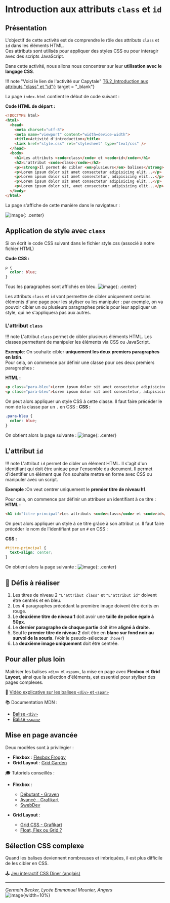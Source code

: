 # Introduction aux attributs `class` et `id`

## Présentation

L'objectif de cette activité est de comprendre le rôle des attributs `class` et `id` dans les éléments HTML.  
Ces attributs sont utilisés pour appliquer des styles CSS ou pour interagir avec des scripts JavaScript.

Dans cette activité, nous allons nous concentrer sur leur **utilisation avec le langage CSS**.

!!! note "Voici le lien de l'activité sur Capytale"
	[T6.2_Introduction aux attributs "class" et "id"](https://capytale2.ac-paris.fr/web/c/a552-6703543){: target = "_blank"}
	
La page `index.html` contient le début de code suivant :

**Code HTML de départ :**

```html
<!DOCTYPE html>
<html>
  <head>
    <meta charset="utf-8">
    <meta name="viewport" content="width=device-width">
    <title>Activité d'introduction</title>
    <link href="style.css" rel="stylesheet" type="text/css" />
  </head>
  <body>
    <h1>Les attributs <code>class</code> et <code>id</code></h1>
    <h2>L'attribut <code>class</code></h2>
    <p><strong>Il permet de cibler <em>plusieurs</em> balises</strong> pour leur appliquer un style.</p>
    <p>Lorem ipsum dolor sit amet consectetur adipisicing elit...</p>
    <p>Lorem ipsum dolor sit amet consectetur, adipisicing elit...</p>
    <p>Lorem ipsum dolor sit amet consectetur adipisicing elit...</p>
    <p>Lorem ipsum dolor sit, amet consectetur adipisicing elit...</p>
  </body>
</html>
```
La page s'affiche de cette manière dans le navigateur :  

![image](data/act_intro_page_web.png){: .center}

## Application de style avec `class`
Si on écrit le code CSS suivant dans le fichier style.css (associé à notre fichier HTML)

**Code CSS :**

```css
p {
  color: blue;
}
```

Tous les paragraphes sont affichés en bleu.
![image](data/act_intro_page_web_2.png){: .center}

Les attributs `class` et `id` vont permettre de cibler uniquement certains éléments d'une page pour les styliser ou les manipuler : par exemple, on va pouvoir cibler un ou plusieurs paragraphes précis pour leur appliquer un style, qui ne s'appliquera pas aux autres.  

### L'attribut `class`
!!! note
	L'attribut `class` permet de cibler plusieurs éléments HTML. Les classes permettent de manipuler les éléments via CSS ou JavaScript.

**Exemple**: On souhaite cibler **uniquement les deux premiers paragraphes en latin**.  
Pour cela, on commence par définir une classe pour ces deux premiers paragraphes :  

**HTML :**

```html
<p class="para-bleu">Lorem ipsum dolor sit amet consectetur adipisicing elit...</p>
<p class="para-bleu">Lorem ipsum dolor sit amet consectetur, adipisicing elit...</p>
```  

On peut alors appliquer un style CSS à cette classe. Il faut faire précéder le nom de la classe par un `.` en CSS :
**CSS :**

```css
.para-bleu {
  color: blue;
}
```
On obtient alors la page suivante :
![image](data/act_intro_page_web_3.png){: .center}

## L'attribut `id`

!!! note
	L'attribut `id` permet de cibler un élément HTML. Il s'agit d'un identifiant qui doit être unique pour l'ensemble du document. Il permet d'identifier un élément que l'on souhaite mettre en forme avec CSS ou manipuler avec un script.
	
**Exemple** :On veut centrer uniquement le **premier titre de niveau h1**.

Pour cela, on commence par définir un attribuer un identifiant à ce titre :
**HTML :**

```html
<h1 id="titre-principal">Les attributs <code>class</code> et <code>id</code></h1>
```

On peut alors appliquer un style à ce titre grâce à son attribut `id`. Il faut faire précéder le nom de l'identifiant par un `#` en CSS :  

**CSS :**

```css
#titre-principal {
  text-align: center;
}
```  

On obtient alors la page suivante :
![image](data/act_intro_page_web_4.png){: .center}

## 🎯 Défis à réaliser

1. Les titres de niveau 2 `"L'attribut class"` et `"L'attribut id"` doivent être centrés et en bleu.
2. Les 4 paragraphes précédant la première image doivent être écrits en rouge.
3. Le **deuxième titre de niveau 1** doit avoir une **taille de police égale à 50px**.
4. Le **dernier paragraphe de chaque partie** doit être **aligné à droite**.
5. Seul le **premier titre de niveau 2** doit être en **blanc sur fond noir au survol de la souris**. (Voir le pseudo-sélecteur `:hover`)
6. La **deuxième image uniquement** doit être centrée.

## Pour aller plus loin

Maîtriser les balises `<div>` et `<span>`, la mise en page avec **Flexbox** et **Grid Layout**, ainsi que la sélection d'éléments, est essentiel pour styliser des pages complexes.

🎥 [Vidéo explicative sur les balises `<div>` et `<span>`](https://youtu.be/_QJx7gOt5iU)

📚 Documentation MDN :
- [Balise `<div>`](https://developer.mozilla.org/fr/docs/Web/HTML/Element/div)
- [Balise `<span>`](https://developer.mozilla.org/fr/docs/Web/HTML/Element/span)

## Mise en page avancée

Deux modèles sont à privilégier :

- **Flexbox** : [Flexbox Froggy](https://flexboxfroggy.com/#fr)
- **Grid Layout** : [Grid Garden](https://cssgridgarden.com/#fr)

🎓 Tutoriels conseillés :

- **Flexbox** :
  - [Débutant - Graven](https://youtu.be/2qA4mobfcK0)
  - [Avancé - Grafikart](https://grafikart.fr/tutoriels/flexbox-806)
  - [SwebDev](https://youtu.be/UcC76tcvLgA)

- **Grid Layout** :
  - [Grid CSS - Grafikart](https://grafikart.fr/tutoriels/grid-css-1002)
  - [Float, Flex ou Grid ?](https://grafikart.fr/tutoriels/float-flex-grid-2017)

## Sélection CSS complexe

Quand les balises deviennent nombreuses et imbriquées, il est plus difficile de les cibler en CSS.

🕹️ [Jeu interactif CSS Diner (anglais)](https://flukeout.github.io/#)

---

*Germain Becker, Lycée Emmanuel Mounier, Angers*  
![image](data/88x31.png){width=10%}


